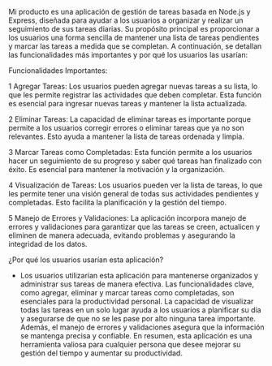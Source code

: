 Mi producto es una aplicación de gestión de tareas basada en Node.js y Express, diseñada para ayudar a los usuarios a organizar y realizar un seguimiento de sus tareas diarias. Su propósito principal es proporcionar a los usuarios una forma sencilla de mantener una lista de tareas pendientes y marcar las tareas a medida que se completan. A continuación, se detallan las funcionalidades más importantes y por qué los usuarios las usarían:

Funcionalidades Importantes:

1 Agregar Tareas: Los usuarios pueden agregar nuevas tareas a su lista, lo que les permite registrar las actividades que deben completar. Esta función es esencial para ingresar nuevas tareas y mantener la lista actualizada.

2 Eliminar Tareas: La capacidad de eliminar tareas es importante porque permite a los usuarios corregir errores o eliminar tareas que ya no son relevantes. Esto ayuda a mantener la lista de tareas ordenada y limpia.

3 Marcar Tareas como Completadas: Esta función permite a los usuarios hacer un seguimiento de su progreso y saber qué tareas han finalizado con éxito. Es esencial para mantener la motivación y la organización.

4 Visualización de Tareas: Los usuarios pueden ver la lista de tareas, lo que les permite tener una visión general de todas sus actividades pendientes y completadas. Esto facilita la planificación y la gestión del tiempo.

5 Manejo de Errores y Validaciones: La aplicación incorpora manejo de errores y validaciones para garantizar que las tareas se creen, actualicen y eliminen de manera adecuada, evitando problemas y asegurando la integridad de los datos.

¿Por qué los usuarios usarían esta aplicación?

- Los usuarios utilizarían esta aplicación para mantenerse organizados y administrar sus tareas de manera efectiva. Las funcionalidades clave, como agregar, eliminar y marcar tareas como completadas, son esenciales para la productividad personal. La capacidad de visualizar todas las tareas en un solo lugar ayuda a los usuarios a planificar su día y asegurarse de que no se les pase por alto ninguna tarea importante. Además, el manejo de errores y validaciones asegura que la información se mantenga precisa y confiable. En resumen, esta aplicación es una herramienta valiosa para cualquier persona que desee mejorar su gestión del tiempo y aumentar su productividad.
